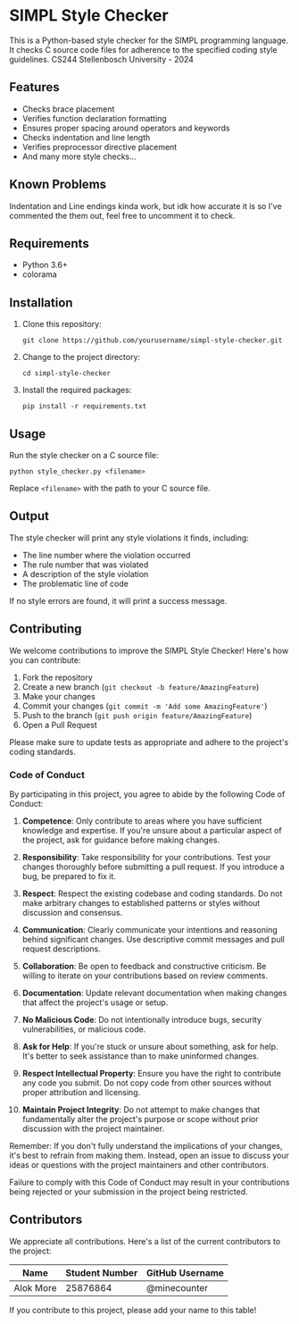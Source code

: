 # SIMPL Style Checker

This is a Python-based style checker for the SIMPL programming language. It checks C source code files for adherence to the specified coding style guidelines.
CS244 Stellenbosch University - 2024

## Features

- Checks brace placement
- Verifies function declaration formatting
- Ensures proper spacing around operators and keywords
- Checks indentation and line length
- Verifies preprocessor directive placement
- And many more style checks...

## Known Problems

Indentation and Line endings kinda work, but idk how accurate it is so I've commented the them out, feel free to uncomment it to check.

## Requirements

- Python 3.6+
- colorama

## Installation

1. Clone this repository:
   ```
   git clone https://github.com/yourusername/simpl-style-checker.git
   ```

2. Change to the project directory:
   ```
   cd simpl-style-checker
   ```

3. Install the required packages:
   ```
   pip install -r requirements.txt
   ```

## Usage

Run the style checker on a C source file:

```
python style_checker.py <filename>
```

Replace `<filename>` with the path to your C source file.

## Output

The style checker will print any style violations it finds, including:
- The line number where the violation occurred
- The rule number that was violated
- A description of the style violation
- The problematic line of code

If no style errors are found, it will print a success message.

## Contributing

We welcome contributions to improve the SIMPL Style Checker! Here's how you can contribute:

1. Fork the repository
2. Create a new branch (`git checkout -b feature/AmazingFeature`)
3. Make your changes
4. Commit your changes (`git commit -m 'Add some AmazingFeature'`)
5. Push to the branch (`git push origin feature/AmazingFeature`)
6. Open a Pull Request

Please make sure to update tests as appropriate and adhere to the project's coding standards.

### Code of Conduct

By participating in this project, you agree to abide by the following Code of Conduct:

1. **Competence**: Only contribute to areas where you have sufficient knowledge and expertise. If you're unsure about a particular aspect of the project, ask for guidance before making changes.

2. **Responsibility**: Take responsibility for your contributions. Test your changes thoroughly before submitting a pull request. If you introduce a bug, be prepared to fix it.

3. **Respect**: Respect the existing codebase and coding standards. Do not make arbitrary changes to established patterns or styles without discussion and consensus.

4. **Communication**: Clearly communicate your intentions and reasoning behind significant changes. Use descriptive commit messages and pull request descriptions.

5. **Collaboration**: Be open to feedback and constructive criticism. Be willing to iterate on your contributions based on review comments.

6. **Documentation**: Update relevant documentation when making changes that affect the project's usage or setup.

7. **No Malicious Code**: Do not intentionally introduce bugs, security vulnerabilities, or malicious code.

8. **Ask for Help**: If you're stuck or unsure about something, ask for help. It's better to seek assistance than to make uninformed changes.

9. **Respect Intellectual Property**: Ensure you have the right to contribute any code you submit. Do not copy code from other sources without proper attribution and licensing.

10. **Maintain Project Integrity**: Do not attempt to make changes that fundamentally alter the project's purpose or scope without prior discussion with the project maintainer.

Remember: If you don't fully understand the implications of your changes, it's best to refrain from making them. Instead, open an issue to discuss your ideas or questions with the project maintainers and other contributors.

Failure to comply with this Code of Conduct may result in your contributions being rejected or your submission in the project being restricted.

## Contributors

We appreciate all contributions. Here's a list of the current contributors to the project:

| Name      | Student Number | GitHub Username |
|-----------|----------------|-----------------|
| Alok More | 25876864       | @minecounter    |

If you contribute to this project, please add your name to this table!
